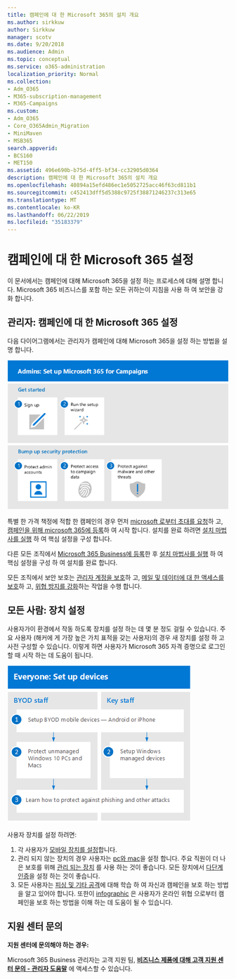 ```yaml
---
title: 캠페인에 대 한 Microsoft 365의 설치 개요
ms.author: sirkkuw
author: Sirkkuw
manager: scotv
ms.date: 9/20/2018
ms.audience: Admin
ms.topic: conceptual
ms.service: o365-administration
localization_priority: Normal
ms.collection:
- Adm_O365
- M365-subscription-management
- M365-Campaigns
ms.custom:
- Adm_O365
- Core_O365Admin_Migration
- MiniMaven
- MSB365
search.appverid:
- BCS160
- MET150
ms.assetid: 496e690b-b75d-4ff5-bf34-cc32905d0364
description: 캠페인에 대 한 Microsoft 365의 설치 개요
ms.openlocfilehash: 40894a15efd486ec1e5052725acc46f63cd811b1
ms.sourcegitcommit: c452413dff5d5388c9725f38871246237c313e65
ms.translationtype: MT
ms.contentlocale: ko-KR
ms.lasthandoff: 06/22/2019
ms.locfileid: "35183379"
---
```

# <a name="set-up-microsoft-365-for-campaigns"></a>캠페인에 대 한 Microsoft 365 설정

이 문서에서는 캠페인에 대해 Microsoft 365을 설정 하는 프로세스에 대해 설명 합니다. Microsoft 365 비즈니스를 포함 하는 모든 귀하는이 지침을 사용 하 여 보안을 강화 합니다. 

## <a name="admins-set-up-microsoft-365-for-campaigns"></a>관리자: 캠페인에 대 한 Microsoft 365 설정
다음 다이어그램에서는 관리자가 캠페인에 대해 Microsoft 365을 설정 하는 방법을 설명 합니다.

![캠페인에 대 한 Microsoft 365을 설정 하는 단계](media/M365-democracy-SetUpProcess.png)

특별 한 가격 책정에 적합 한 캠페인의 경우 먼저 [microsoft 로부터 초대를 요청](https://m365forcampaigns.microsoft.com/)하 고, [캠페인을 위해 microsoft 365에 등록](m365-campaigns-sign-up.md)하 여 시작 합니다. 설치를 완료 하려면 [설치 마법사를 실행](../business/set-up.md?toc=/microsoft-365/campaigns/toc.json) 하 여 핵심 설정을 구성 합니다.

다른 모든 조직에서 [Microsoft 365 Business에 등록](../business/sign-up.md)한 후 [설치 마법사를 실행](../business/set-up.md?toc=/microsoft-365/campaigns/toc.json) 하 여 핵심 설정을 구성 하 여 설치를 완료 합니다.

모든 조직에서 보안 보호는 [관리자 계정을 보호](m365-campaigns-protect-admin-accounts.md)하 고, [메일 및 데이터에 대 한 액세스를 보호](m365-campaigns-conditional-access.md)하 고, [위협 방지를 강화](m365-campaigns-increase-protection.md)하는 작업을 수행 합니다.


 ## <a name="everyone-set-up-your-devices"></a>모든 사람: 장치 설정 
 
사용자가이 환경에서 작동 하도록 장치를 설정 하는 데 몇 분 정도 걸릴 수 있습니다. 주요 사용자 (해커에 게 가장 높은 가치 표적을 갖는 사용자)의 경우 새 장치를 설정 하 고 사전 구성할 수 있습니다. 이렇게 하면 사용자가 Microsoft 365 자격 증명으로 로그인 할 때 시작 하는 데 도움이 됩니다. 

![사용자 장치 설정 프로세스](media/m365-democracy-user-device-setup.png)
  
사용자 장치를 설정 하려면: 
1. 각 사용자가 [모바일 장치를 설정](../business/set-up-mobile-devices.md?toc=%2Fmicrosoft-365%2Fcampaigns%2Ftoc.json)합니다. 
2. 관리 되지 않는 장치의 경우 사용자는 [pc와 mac](m365-campaigns-protect-pcs-macs.md)을 설정 합니다. 주요 직원이 더 나은 보호를 위해 [관리 되는 장치](../business/set-up-windows-devices.md?toc=/microsoft-365/campaigns/toc.json) 를 사용 하는 것이 좋습니다. 모든 장치에서 [다단계 인증](m365-campaigns-multifactor-authenication.md)을 설정 하는 것이 좋습니다. 
3. 모든 사용자는 [피싱 및 기타 공격](m365-campaigns-phishing-and-attacks.md)에 대해 학습 하 여 자신과 캠페인을 보호 하는 방법을 알고 있어야 합니다. 또한이 [infographic](m365-campaigns-protect-campaign-infographic.md) 은 사용자가 온라인 위협 으로부터 캠페인을 보호 하는 방법을 이해 하는 데 도움이 될 수 있습니다.

## <a name="contact-support"></a>지원 센터 문의

 **지원 센터에 문의해야 하는 경우:**
  
Microsoft 365 Business 관리자는 고객 지원 팀, **[비즈니스 제품에 대해 고객 지원 센터 문의 - 관리자 도움말](https://support.office.com/article/32a17ca7-6fa0-4870-8a8d-e25ba4ccfd4b)** 에 액세스할 수 있습니다.
    

